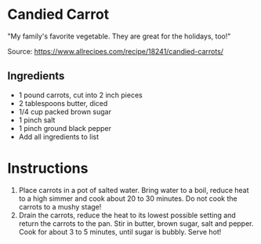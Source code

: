 # Candied Carrot

"My family's favorite vegetable. They are great for the holidays, too!"

Source: https://www.allrecipes.com/recipe/18241/candied-carrots/

## Ingredients

- 1 pound carrots, cut into 2 inch pieces
- 2 tablespoons butter, diced
- 1/4 cup packed brown sugar
- 1 pinch salt
- 1 pinch ground black pepper
- Add all ingredients to list

# Instructions

1. Place carrots in a pot of salted water. Bring water to a boil, reduce heat to a high simmer and cook about 20 to 30 minutes. Do not cook the carrots to a mushy stage!
2. Drain the carrots, reduce the heat to its lowest possible setting and return the carrots to the pan. Stir in butter, brown sugar, salt and pepper. Cook for about 3 to 5 minutes, until sugar is bubbly. Serve hot!
